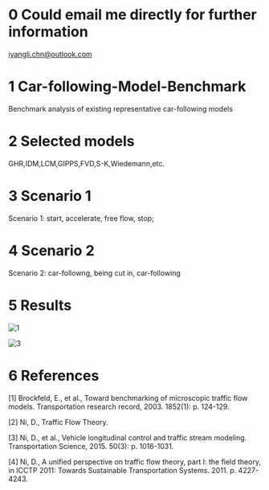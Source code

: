 # 0 Could email me directly for further information
iyangli.chn@outlook.com

# 1 Car-following-Model-Benchmark
Benchmark analysis of existing representative car-following models

# 2 Selected models
GHR,IDM,LCM,GIPPS,FVD,S-K,Wiedemann,etc.

# 3 Scenario 1
Scenario 1: start, accelerate, free flow, stop;

# 4 Scenario 2
Scenario 2: car-followng, being cut in, car-following

# 5 Results

![1](https://user-images.githubusercontent.com/102028937/159250550-29ed7484-5371-46d0-8b8d-31acbd15e4b2.png)

![3](https://user-images.githubusercontent.com/102028937/159250568-7f0cec54-6342-4b72-82ad-09a50cacf75d.png)

# 6 References
[1] Brockfeld, E., et al., Toward benchmarking of microscopic traffic flow models. Transportation research record, 2003. 1852(1): p. 124-129.

[2] Ni, D., Traffic Flow Theory.

[3] Ni, D., et al., Vehicle longitudinal control and traffic stream modeling. Transportation Science, 2015. 50(3): p. 1016-1031.

[4] Ni, D., A unified perspective on traffic flow theory, part I: the field theory, in ICCTP 2011: Towards Sustainable Transportation Systems. 2011. p. 4227-4243.





